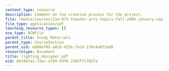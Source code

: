 ```yaml
---
content_type: resource
description: Comment on the creative process for the project.
file: /media/courses/21m-873-theater-arts-topics-fall-2004-january-iap-2005/863447a172aca7895dfb2385f71702fa_lighting_designer.pdf
file_type: application/pdf
learning_resource_types: []
ocw_type: OCWFile
parent_title: Study Materials
parent_type: CourseSection
parent_uid: ed08e705-a0cb-425b-fec6-178c4a073ad8
resourcetype: Document
title: lighting_designer.pdf
uid: 863447a1-72ac-a789-5dfb-2385f71702fa
---
```

